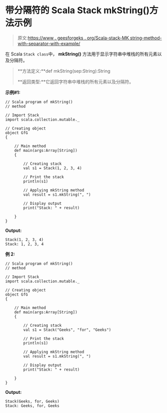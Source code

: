 # 带分隔符的 Scala Stack mkString()方法示例

> 原文:[https://www . geesforgeks . org/Scala-stack-MK string-method-with-separator-with-example/](https://www.geeksforgeeks.org/scala-stack-mkstring-method-with-a-separator-with-example/)

在 Scala `Stack class`中， **mkString()** 方法用于显示字符串中堆栈的所有元素以及分隔符。

> **方法定义:**def mkString(sep:String):String
> 
> **返回类型:**它返回字符串中堆栈的所有元素以及分隔符。

**示例#1:**

```
// Scala program of mkString() 
// method 

// Import Stack 
import scala.collection.mutable._

// Creating object 
object GfG 
{ 

    // Main method 
    def main(args:Array[String]) 
    { 

        // Creating stack
        val s1 = Stack(1, 2, 3, 4) 

        // Print the stack 
        println(s1) 

        // Applying mkString method  
        val result = s1.mkString(", ")

        // Display output 
        print("Stack: " + result) 

    } 
} 
```

**Output:**

```
Stack(1, 2, 3, 4)
Stack: 1, 2, 3, 4

```

**例 2:**

```
// Scala program of mkString() 
// method 

// Import Stack 
import scala.collection.mutable._

// Creating object 
object GfG 
{ 

    // Main method 
    def main(args:Array[String]) 
    { 

        // Creating stack
        val s1 = Stack("Geeks", "for", "Geeks") 

        // Print the stack 
        println(s1) 

        // Applying mkString method  
        val result = s1.mkString(", ")

        // Display output 
        print("Stack: " + result) 

    } 
} 
```

**Output:**

```
Stack(Geeks, for, Geeks)
Stack: Geeks, for, Geeks

```